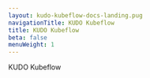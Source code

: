```yaml
---
layout: kudo-kubeflow-docs-landing.pug
navigationTitle: KUDO Kubeflow
title: KUDO Kubeflow
beta: false
menuWeight: 1
---
```


KUDO Kubeflow
